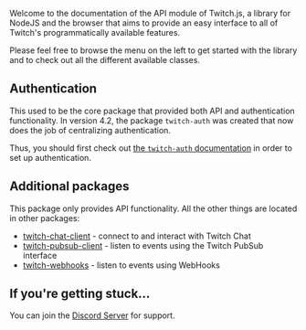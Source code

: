 Welcome to the documentation of the API module of Twitch.js, a library for NodeJS and the browser that aims to provide an easy interface
to all of Twitch's programmatically available features.

Please feel free to browse the menu on the left to get started with the library and to check out all the different available classes.

## Authentication

This used to be the core package that provided both API and authentication functionality. In version 4.2, the package
`twitch-auth` was created that now does the job of centralizing authentication.

Thus, you should first check out [the `twitch-auth` documentation](/twitch-auth) in order to set up authentication.

## Additional packages

This package only provides API functionality. All the other things are located in other packages:

- [twitch-chat-client](/twitch-chat-client) - connect to and interact with Twitch Chat
- [twitch-pubsub-client](/twitch-pubsub-client) - listen to events using the Twitch PubSub interface
- [twitch-webhooks](/twitch-webhooks) - listen to events using WebHooks

## If you're getting stuck...

You can join the [Discord Server](https://discord.gg/b9ZqMfz) for support.
